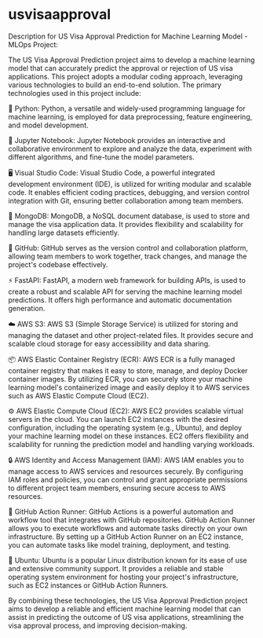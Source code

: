 # usvisaapproval

 Description for US Visa Approval Prediction for Machine Learning Model - MLOps Project:

The US Visa Approval Prediction project aims to develop a machine learning model that can accurately predict the approval or rejection of US visa applications. This project adopts a modular coding approach, leveraging various technologies to build an end-to-end solution. The primary technologies used in this project include:

🐍 Python: Python, a versatile and widely-used programming language for machine learning, is employed for data preprocessing, feature engineering, and model development.

📓 Jupyter Notebook: Jupyter Notebook provides an interactive and collaborative environment to explore and analyze the data, experiment with different algorithms, and fine-tune the model parameters.

🖥️ Visual Studio Code: Visual Studio Code, a powerful integrated development environment (IDE), is utilized for writing modular and scalable code. It enables efficient coding practices, debugging, and version control integration with Git, ensuring better collaboration among team members.

🍃 MongoDB: MongoDB, a NoSQL document database, is used to store and manage the visa application data. It provides flexibility and scalability for handling large datasets efficiently.

🐙 GitHub: GitHub serves as the version control and collaboration platform, allowing team members to work together, track changes, and manage the project's codebase effectively.

⚡ FastAPI: FastAPI, a modern web framework for building APIs, is used to create a robust and scalable API for serving the machine learning model predictions. It offers high performance and automatic documentation generation.

☁️ AWS S3: AWS S3 (Simple Storage Service) is utilized for storing and managing the dataset and other project-related files. It provides secure and scalable cloud storage for easy accessibility and data sharing.

📦 AWS Elastic Container Registry (ECR): AWS ECR is a fully managed container registry that makes it easy to store, manage, and deploy Docker container images. By utilizing ECR, you can securely store your machine learning model's containerized image and easily deploy it to AWS services such as AWS Elastic Compute Cloud (EC2).

⚙️ AWS Elastic Compute Cloud (EC2): AWS EC2 provides scalable virtual servers in the cloud. You can launch EC2 instances with the desired configuration, including the operating system (e.g., Ubuntu), and deploy your machine learning model on these instances. EC2 offers flexibility and scalability for running the prediction model and handling varying workloads.

🔒 AWS Identity and Access Management (IAM): AWS IAM enables you to manage access to AWS services and resources securely. By configuring IAM roles and policies, you can control and grant appropriate permissions to different project team members, ensuring secure access to AWS resources.

🏃 GitHub Action Runner: GitHub Actions is a powerful automation and workflow tool that integrates with GitHub repositories. GitHub Action Runner allows you to execute workflows and automate tasks directly on your own infrastructure. By setting up a GitHub Action Runner on an EC2 instance, you can automate tasks like model training, deployment, and testing.

🐧 Ubuntu: Ubuntu is a popular Linux distribution known for its ease of use and extensive community support. It provides a reliable and stable operating system environment for hosting your project's infrastructure, such as EC2 instances or GitHub Action Runners.

By combining these technologies, the US Visa Approval Prediction project aims to develop a reliable and efficient machine learning model that can assist in predicting the outcome of US visa applications, streamlining the visa approval process, and improving decision-making.